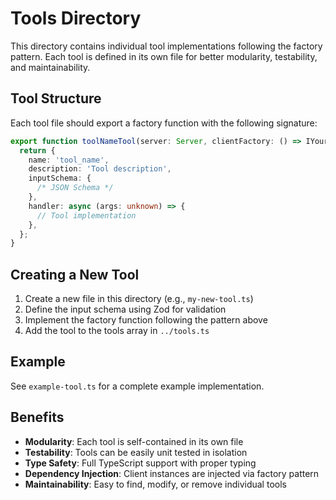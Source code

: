 # Tools Directory

This directory contains individual tool implementations following the factory pattern. Each tool is defined in its own file for better modularity, testability, and maintainability.

## Tool Structure

Each tool file should export a factory function with the following signature:

```typescript
export function toolNameTool(server: Server, clientFactory: () => IYourClient) {
  return {
    name: 'tool_name',
    description: 'Tool description',
    inputSchema: {
      /* JSON Schema */
    },
    handler: async (args: unknown) => {
      // Tool implementation
    },
  };
}
```

## Creating a New Tool

1. Create a new file in this directory (e.g., `my-new-tool.ts`)
2. Define the input schema using Zod for validation
3. Implement the factory function following the pattern above
4. Add the tool to the tools array in `../tools.ts`

## Example

See `example-tool.ts` for a complete example implementation.

## Benefits

- **Modularity**: Each tool is self-contained in its own file
- **Testability**: Tools can be easily unit tested in isolation
- **Type Safety**: Full TypeScript support with proper typing
- **Dependency Injection**: Client instances are injected via factory pattern
- **Maintainability**: Easy to find, modify, or remove individual tools
